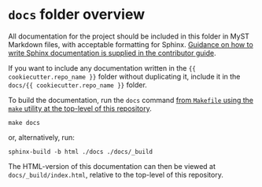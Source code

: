 # `docs` folder overview

All documentation for the project should be included in this folder in MyST Markdown
files, with acceptable formatting for Sphinx. [Guidance on how to write Sphinx
documentation is supplied in the contributor guide][writing-sphinx-documentation].

If you want to include any documentation written in the `{{ cookiecutter.repo_name }}`
folder without duplicating it, include it in the `docs/{{ cookiecutter.repo_name }}`
folder.

To build the documentation, run the `docs` command [from `Makefile` using the `make`
utility at the top-level of this repository][docs-makefile].

```shell
make docs
```

or, alternatively, run:

```shell
sphinx-build -b html ./docs ./docs/_build
```

The HTML-version of this documentation can then be viewed at `docs/_build/index.html`,
relative to the top-level of this repository.

[docs-makefile]: ../docs/structure/README.md#makefile
[writing-sphinx-documentation]: ../%7B%7B%20cookiecutter.repo_name%20%7D%7D/docs/contributor_guide/writing_sphinx_documentation.md
